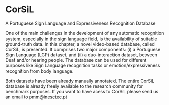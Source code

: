 # CorSiL
A Portuguese Sign Language and Expressiveness Recognition Database


One of the main challenges in the development of any automatic recognition system, especially in the sign language field, is the availability of suitable ground-truth data. In this chapter, a novel video-based database, called CorSiL, is presented. It comprises two major components: (i) a Portuguese Sign Language (LGP) dataset, and (ii) a duo-interaction dataset, between Deaf and/or hearing people. The database can be used for different purposes like Sign Language recognition tasks or emotion/expressiveness recognition from body language.

Both datasets have been already manually annotated. The entire CorSiL database is already freely available to the research community for benchmark purposes. If you want to have acess to CorSiL please send us an email to pmm@inesctec.pt

